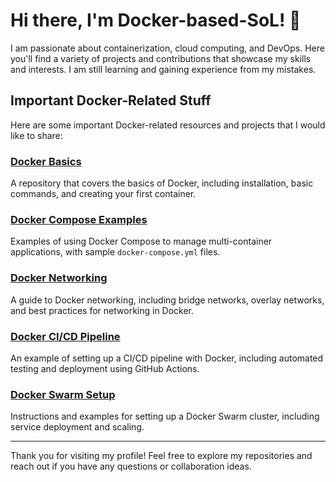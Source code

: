# Hi there, I'm Docker-based-SoL! 👋

I am passionate about containerization, cloud computing, and DevOps. Here you'll find a variety of projects and contributions that showcase my skills and interests. I am still learning and gaining experience from my mistakes.

## Important Docker-Related Stuff

Here are some important Docker-related resources and projects that I would like to share:

### [Docker Basics](https://github.com/Docker-based-SoL/docker-basics)
A repository that covers the basics of Docker, including installation, basic commands, and creating your first container.

### [Docker Compose Examples](https://github.com/Docker-based-SoL/docker-compose-examples)
Examples of using Docker Compose to manage multi-container applications, with sample `docker-compose.yml` files.

### [Docker Networking](https://github.com/Docker-based-SoL/docker-networking)
A guide to Docker networking, including bridge networks, overlay networks, and best practices for networking in Docker.

### [Docker CI/CD Pipeline](https://github.com/Docker-based-SoL/docker-cicd-pipeline)
An example of setting up a CI/CD pipeline with Docker, including automated testing and deployment using GitHub Actions.

### [Docker Swarm Setup](https://github.com/Docker-based-SoL/docker-swarm-setup)
Instructions and examples for setting up a Docker Swarm cluster, including service deployment and scaling.

---

Thank you for visiting my profile! Feel free to explore my repositories and reach out if you have any questions or collaboration ideas.
